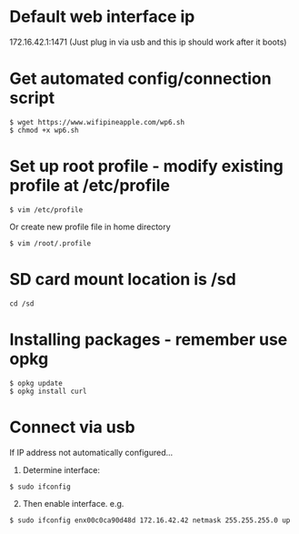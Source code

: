 # Default web interface ip
172.16.42.1:1471
(Just plug in via usb and this ip should work after it boots)

# Get automated config/connection script
```shell
$ wget https://www.wifipineapple.com/wp6.sh
$ chmod +x wp6.sh
```

# Set up root profile - modify existing profile at /etc/profile
```shell
$ vim /etc/profile
```
Or create new profile file in home directory
```shell
$ vim /root/.profile
```

# SD card mount location is /sd
```shell
cd /sd
```

# Installing packages - remember use opkg
```shell
$ opkg update
$ opkg install curl
```

# Connect via usb
If IP address not automatically configured...
1. Determine interface:
```shell
$ sudo ifconfig
```
2. Then enable interface. e.g.
```shell
$ sudo ifconfig enx00c0ca90d48d 172.16.42.42 netmask 255.255.255.0 up
```

